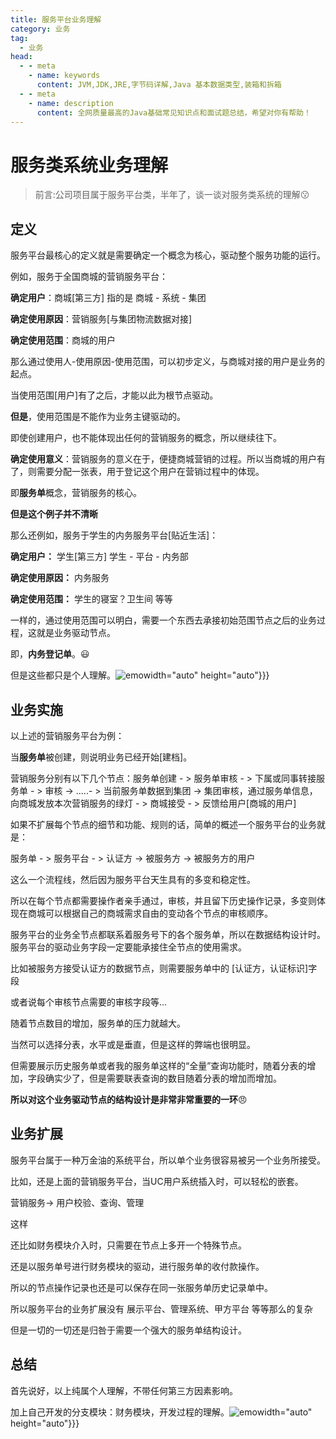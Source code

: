 ```yaml
---
title: 服务平台业务理解
category: 业务
tag:
  - 业务
head:
  - - meta
    - name: keywords
      content: JVM,JDK,JRE,字节码详解,Java 基本数据类型,装箱和拆箱
  - - meta
    - name: description
      content: 全网质量最高的Java基础常见知识点和面试题总结，希望对你有帮助！
---
```

# 服务类系统业务理解

>  前言:公司项目属于服务平台类，半年了，谈一谈对服务类系统的理解:kissing:

## 定义

服务平台最核心的定义就是需要确定一个概念为核心，驱动整个服务功能的运行。

例如，服务于全国商城的营销服务平台：

**确定用户**：商城[第三方] 指的是  商城 - 系统 - 集团

**确定使用原因**：营销服务[与集团物流数据对接]

**确定使用范围**：商城的用户

那么通过使用人-使用原因-使用范围，可以初步定义，与商城对接的用户是业务的起点。

当使用范围[用户]有了之后，才能以此为根节点驱动。

**但是**，使用范围是不能作为业务主键驱动的。

即使创建用户，也不能体现出任何的营销服务的概念，所以继续往下。

**确定使用意义**：营销服务的意义在于，便捷商城营销的过程。所以当商城的用户有了，则需要分配一张表，用于登记这个用户在营销过程中的体现。

即**服务单**概念，营销服务的核心。

**但是这个例子并不清晰**

那么还例如，服务于学生的内务服务平台[贴近生活]：

**确定用户：** 学生[第三方] 学生 - 平台 - 内务部

**确定使用原因：** 内务服务

**确定使用范围：** 学生的寝室？卫生间 等等

一样的，通过使用范围可以明白，需要一个东西去承接初始范围节点之后的业务过程，这就是业务驱动节点。

即，**内务登记单**。:smiley:

但是这些都只是个人理解。![emo](https://www.leyuna.xyz/image/emo/QQ图片20220302210445.jpg)width="auto" height="auto"}}}
## 业务实施

以上述的营销服务平台为例：

当**服务单**被创建，则说明业务已经开始[建档]。

营销服务分别有以下几个节点：服务单创建 - > 服务单审核 - > 下属或同事转接服务单 - > 审核 -> .....- > 当前服务单数据到集团 -> 集团审核，通过服务单信息，向商城发放本次营销服务的绿灯 - > 商城接受 - > 反馈给用户[商城的用户]

如果不扩展每个节点的细节和功能、规则的话，简单的概述一个服务平台的业务就是：

服务单 - >  服务平台 - > 认证方 -> 被服务方 -> 被服务方的用户

这么一个流程线，然后因为服务平台天生具有的多变和稳定性。

所以在每个节点都需要操作者亲手通过，审核，并且留下历史操作记录，多变则体现在商城可以根据自己的商城需求自由的变动各个节点的审核顺序。

服务平台的业务全节点都联系着服务号下的各个服务单，所以在数据结构设计时。服务平台的驱动业务字段一定要能承接住全节点的使用需求。

比如被服务方接受认证方的数据节点，则需要服务单中的 [认证方，认证标识]字段

或者说每个审核节点需要的审核字段等...

随着节点数目的增加，服务单的压力就越大。

当然可以选择分表，水平或是垂直，但是这样的弊端也很明显。

但需要展示历史服务单或者我的服务单这样的“全量”查询功能时，随着分表的增加，字段确实少了，但是需要联表查询的数目随着分表的增加而增加。

**所以对这个业务驱动节点的结构设计是非常非常重要的一环**:angry:

## 业务扩展

服务平台属于一种万金油的系统平台，所以单个业务很容易被另一个业务所接受。

比如，还是上面的营销服务平台，当UC用户系统插入时，可以轻松的嵌套。

营销服务-> 用户校验、查询、管理

这样

还比如财务模块介入时，只需要在节点上多开一个特殊节点。

还是以服务单号进行财务模块的驱动，进行服务单的收付款操作。

所以的节点操作记录也还是可以保存在同一张服务单历史记录单中。

所以服务平台的业务扩展没有 展示平台、管理系统、甲方平台 等等那么的复杂

但是一切的一切还是归咎于需要一个强大的服务单结构设计。

## 总结

首先说好，以上纯属个人理解，不带任何第三方因素影响。

加上自己开发的分支模块：财务模块，开发过程的理解。![emo](https://www.leyuna.xyz/image/emo/QQ图片20220302210538.jpg)width="auto" height="auto"}}}
